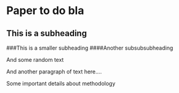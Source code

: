 # Paper to do bla 
## This is a subheading
###This is a smaller subheading
####Another subsubsubheading

And some random text

And another paragraph of text here....
 
Some important details about methodology
